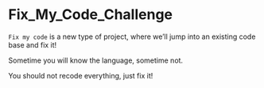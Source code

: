 # Fix_My_Code_Challenge
`Fix my code` is a new type of project, where we’ll jump into an existing code base and fix it!

Sometime you will know the language, sometime not.

You should not recode everything, just fix it!